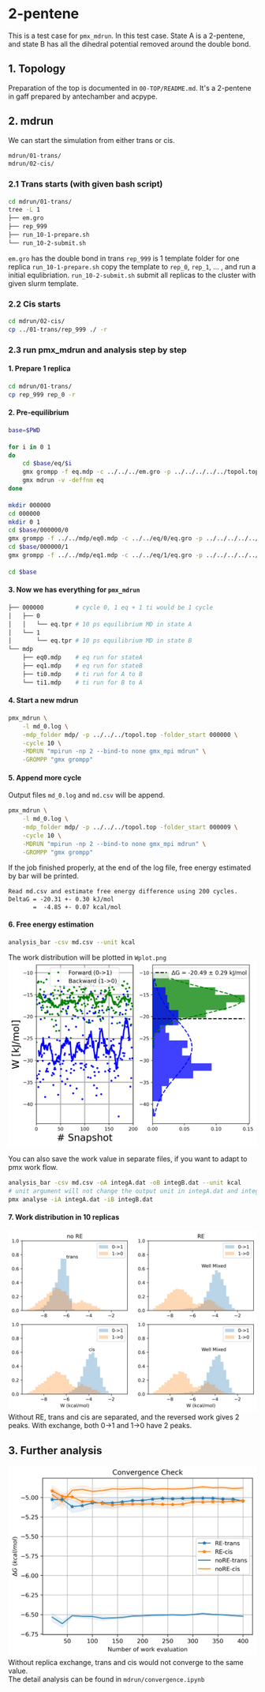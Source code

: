 # 2-pentene  
This is a test case for `pmx_mdrun`. In this test case. State A is a 2-pentene, and state B 
has all the dihedral potential removed around the double bond.

## 1. Topology  
Preparation of the top is documented in `00-TOP/README.md`. It's a 2-pentene in gaff prepared by antechamber and acpype.  

## 2. mdrun  
We can start the simulation from either trans or cis.
```bash
mdrun/01-trans/
mdrun/02-cis/
```
### 2.1 Trans starts (with given bash script)  
```bash
cd mdrun/01-trans/
tree -L 1
├── em.gro
├── rep_999
├── run_10-1-prepare.sh
└── run_10-2-submit.sh
```
`em.gro` has the double bond in trans
`rep_999` is 1 template folder for one replica
`run_10-1-prepare.sh` copy the template to `rep_0`, `rep_1`, ... , and run a initial equlibriation.
`run_10-2-submit.sh` submit all replicas to the cluster with given slurm template.

### 2.2 Cis starts  
```bash
cd mdrun/02-cis/
cp ../01-trans/rep_999 ./ -r
```

### 2.3 run pmx_mdrun and analysis step by step
#### 1. Prepare 1 replica
```bash
cd mdrun/01-trans/
cp rep_999 rep_0 -r
```
  
#### 2. Pre-equilibrium  
```bash
base=$PWD

for i in 0 1 
do
    cd $base/eq/$i
    gmx grompp -f eq.mdp -c ../../../em.gro -p ../../../../../topol.top  -o eq
    gmx mdrun -v -deffnm eq
done

mkdir 000000
cd 000000
mkdir 0 1
cd $base/000000/0
gmx grompp -f ../../mdp/eq0.mdp -c ../../eq/0/eq.gro -p ../../../../../topol.top -o eq
cd $base/000000/1
gmx grompp -f ../../mdp/eq1.mdp -c ../../eq/1/eq.gro -p ../../../../../topol.top -o eq

cd $base
```

#### 3. Now we has everything for `pmx_mdrun`  
```bash
├── 000000         # cycle 0, 1 eq + 1 ti would be 1 cycle
│   ├── 0
│   │   └── eq.tpr # 10 ps equilibrium MD in state A
│   └── 1
│       └── eq.tpr # 10 ps equilibrium MD in state B
└── mdp
    ├── eq0.mdp    # eq run for stateA
    ├── eq1.mdp    # eq run for stateB
    ├── ti0.mdp    # ti run for A to B
    └── ti1.mdp    # ti run for B to A
```

#### 4. Start a new mdrun  
```bash
pmx_mdrun \
    -l md_0.log \
    -mdp_folder mdp/ -p ../../../topol.top -folder_start 000000 \
    -cycle 10 \
    -MDRUN "mpirun -np 2 --bind-to none gmx_mpi mdrun" \
    -GROMPP "gmx grompp"
```

#### 5. Append more cycle  
Output files `md_0.log` and `md.csv` will be append.
```bash
pmx_mdrun \
    -l md_0.log \
    -mdp_folder mdp/ -p ../../../topol.top -folder_start 000009 \
    -cycle 10 \
    -MDRUN "mpirun -np 2 --bind-to none gmx_mpi mdrun" \
    -GROMPP "gmx grompp"
```
If the job finished properly, at the end of the log file, free energy estimated by bar will be printed.
```
Read md.csv and estimate free energy difference using 200 cycles.
DeltaG = -20.31 +- 0.30 kJ/mol
       =  -4.85 +- 0.07 kcal/mol
```

#### 6. Free energy estimation  
```bash
analysis_bar -csv md.csv --unit kcal
```
The work distribution will be plotted in `Wplot.png`
![work_distribution](./mdrun/Wplot.png)

You can also save the work value in separate files, if you want to adapt to pmx work flow.  
```bash
analysis_bar -csv md.csv -oA integA.dat -oB integB.dat --unit kcal
# unit argument will not change the output unit in integA.dat and integB.dat, as pmx only accept kJ/mol
pmx analyse -iA integA.dat -iB integB.dat
```

#### 7. Work distribution in 10 replicas
![Overall_work](mdrun/work_distribution.jpeg)
Without RE, trans and cis are separated, and the reversed work gives 2 peaks. With exchange, both 0->1 and 1->0 have 2 peaks.
## 3. Further analysis  
![convergence_check](./mdrun/convergence.jpeg)
Without replica exchange, trans and cis would not converge to the same value.  
The detail analysis can be found in `mdrun/convergence.ipynb`
